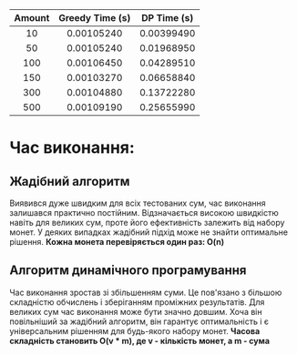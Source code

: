  
 

| Amount | Greedy Time (s)      | DP Time (s)             |
| :----: | :------------------: | :---------------------: |
|   10   |      0.00105240      |       0.00399490        |
|   50   |      0.00105240      |       0.01968950        |
|  100   |      0.00106450      |       0.04289510        |
|  150   |      0.00103270      |       0.06658840        |
|  300   |      0.00104880      |       0.13722280        |
|  500   |      0.00109190      |       0.25655990        |


# Час виконання:

## Жадібний алгоритм 

Виявився дуже швидким для всіх тестованих сум, час виконання залишався практично постійним. Відзначається високою швидкістю навіть для великих сум, проте його ефективність залежить від набору монет. У деяких випадках жадібний підхід може не знайти оптимальне рішення. **Кожна монета перевіряється один раз: O(n)**



## Алгоритм динамічного програмування  

Час виконання зростав зі збільшенням суми. Це пов'язано з більшою складністю обчислень і зберіганням проміжних результатів. Для великих сум час виконання може бути значно довшим. Хоча він повільніший за жадібний алгоритм, він гарантує оптимальність і є універсальним рішенням для будь-якого набору монет. **Часова складність становить O(v * m), де v - кількість монет, а m - сума**
